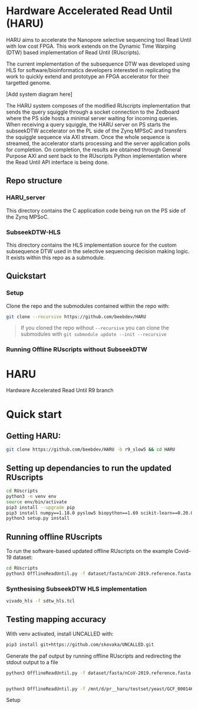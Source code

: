 # Hardware Accelerated Read Until (HARU)

HARU aims to accelerate the Nanopore selective sequencing tool Read Until with low cost FPGA. This work extends on the Dynamic Time Warping (DTW) based implementation of Read Until (RUscripts).

The current implementation of the subsequence DTW was developed using HLS for software/bioinformatics developers interested in replicating the work to quickly extend and prototype an FPGA accelerator for their targetted genome.

[Add system diagram here]

The HARU system composes of the modified RUscripts implementation that sends the query squiggle through a socket connection to the Zedboard where the PS side hosts a minimal server waiting for incoming queries. When receiving a query squiggle, the HARU server on PS starts the subseekDTW accelerator on the PL side of the Zynq MPSoC and transfers the squiggle sequence via AXI stream. Once the whole sequence is streamed, the accelerator starts processing and the server application polls for completion. On completion, the results are obtained through General Purpose AXI and sent back to the RUscripts Python implementation where the Read Until API interface is being done.

## Repo structure

### HARU_server
This directory contains the C application code being run on the PS side of the Zynq MPSoC.

### SubseekDTW-HLS
This directory contains the HLS implementation source for the custom subsequence DTW used in the selective sequencing decision making logic. It exists within this repo as a submodule.

## Quickstart
### Setup
Clone the repo and the submodules contained within the repo with:

```sh
git clone --recursive https://github.com/beebdev/HARU
```

> If you cloned the repo without ```--recursive``` you can clone the submodules with ```git submodule update --init --recursive```

### Running Offline RUscripts without SubseekDTW
# HARU
Hardware Accelerated Read Until R9 branch


# Quick start

## Getting HARU:
```sh
git clone https://github.com/beebdev/HARU -b r9_slow5 && cd HARU
```

## Setting up dependancies to run the updated RUscripts
```sh
cd RUscripts
python3 -m venv env
source env/bin/activate
pip3 install --upgrade pip
pip3 install numpy==1.18.0 pyslow5 biopython==1.69 scikit-learn==0.20.0 scipy==1.4.0 six==1.16.0 Cython
python3 setup.py install
```

## Running offline RUscripts
To run the software-based updated offline RUscripts on the example Covid-19 dataset:
```sh
cd RUscripts
python3 OfflineReadUntil.py -f dataset/fasta/nCoV-2019.reference.fasta -t MN908947.3:10000-15000 -p 4 -m models/r9.4_450bps.nucleotide.6mer.template.model -w dataset/ncov-testset/slow5 -o RUgOUT -L 3000
```

### Synthesising SubseekDTW HLS implementation
```sh
vivado_hls -f sdtw_hls.tcl
```
## Testing mapping accuracy
With venv activated, install UNCALLED with:
```sh
pip3 install git+https://github.com/skovaka/UNCALLED.git
```

Generate the paf output by running offline RUscripts and redirecting the stdout output to a file
```sh
python3 OfflineReadUntil.py -f dataset/fasta/nCoV-2019.reference.fasta -t MN908947.3:10000-15000 -p 4 -m models/r9.4_450bps.nucleotide.6mer.template.model -w dataset/ncov-testset/slow5 -o RUgOUT -L 3000 > batch_result.paf


python3 OfflineReadUntil.py -f /mnt/d/pr__haru/testset/yeast/GCF_000146045.2_R64_genomic.fna -t NC_001138.5:2000-7000 -p 4 -m models/r9.4_450bps.nucleotide.6mer.template.model -w /mnt/d/pr__haru/testset/yeast/set/ -o RUgOUT -L 3000 > yeast_batch.paf
```

Setup
